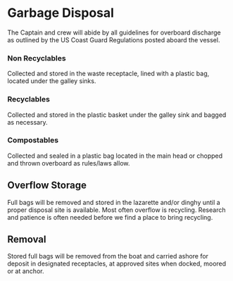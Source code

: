 # Garbage Disposal

The Captain and crew will abide by all guidelines for overboard discharge as outlined by the US Coast Guard Regulations posted aboard the vessel.

### Non Recyclables

Collected and stored in the waste receptacle, lined with a plastic bag, located under the galley sinks.

### Recyclables

Collected and stored in the plastic basket under the galley sink and bagged as necessary.

### Compostables

Collected and sealed in a plastic bag located in the main head or chopped and thrown overboard as rules/laws allow.

## Overflow Storage

Full bags will be removed and stored in the lazarette and/or dinghy until a proper disposal site is available. Most often overflow is recycling. Research and patience is often needed before we find a place to bring recycling.

## Removal

Stored full bags will be removed from the boat and carried ashore for deposit in designated receptacles, at approved sites when docked, moored or at anchor.
